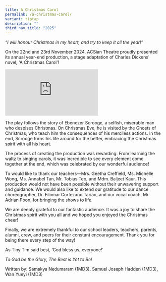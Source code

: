 ```yaml
---
title: A Christmas Carol
permalink: /a-christmas-carol/
variant: tiptap
description: ""
third_nav_title: "2025"
---
```

<p><em>“I will honour Christmas in my heart, and try to keep it all the year!”</em>
</p>
<p>On the 22nd and 23rd November 2024, ACSian Theatre proudly presented its
annual year-end production, a stage adaptation of Charles Dickens' novel,
'A Christmas Carol'!</p>
<div class="iframe-wrapper">
<iframe allowfullscreen="true" frameborder="0" src="https://docs.google.com/presentation/d/e/2PACX-1vSfhw-wRPjyj5l2Hi_KGwug_gMpMmNSnAY6DTqFcERpg7nu8bnh6-Rb6lsDSH-J87gmTmfm7ev0DGdt/embed?start=false&amp;amp;loop=false&amp;amp;delayms=3000"></iframe>
</div>
<p></p>
<p>The play follows the story of Ebenezer Scrooge, a selfish, miserable man
who despises Christmas. On Christmas Eve, he is visited by the Ghosts of
Christmas, who teach him the consequences of his merciless actions. In
the end, Scrooge turns his life around for the better, embracing the Christmas
spirit with all his heart.</p>
<p>The process of creating the production was rewarding. From learning the
waltz to singing carols, it was incredible to see every element come together
at the end, which was celebrated by our wonderful audience!</p>
<p>To would like to thank our teachers—Mrs. Geetha Creffield, Ms. Michelle
Wong, Ms. Annabel Tan, Mr. Tobias Teo, and Mdm. Baljeet Kaur. This production
would not have been possible without their unwavering support and guidance.
We would also like to extend our gratitude to our dance choreographer,
Dr. Filomar Cortezano Tariao, and our vocal coach, Mr. Adrian Poon, for
bringing the shows to life.</p>
<p>We are deeply grateful to our fantastic audience. It was a joy to share
the Christmas spirit with you all and we hoped you enjoyed the Christmas
cheer!</p>
<p>Finally, we are extremely thankful to our school leaders, teachers, parents,
alumni, crew, and peers for their constant encouragement. Thank you for
being there every step of the way!</p>
<p>As Tiny Tim said best, ‘God bless us, everyone!’</p>
<p><em>To God be the Glory, The Best is Yet to Be!</em>
</p>
<p>Written by: Samakya Nedumaram (1MD3), Samuel Joseph Hadden (1MD3), Wan
Yueyi (1MD3)</p>
<p></p>